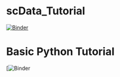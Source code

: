 # scData_Tutorial

[![Binder](https://mybinder.org/badge_logo.svg)](https://mybinder.org/v2/gh/Mesh09/scData_Tutorial/main?labpath=Tutorial_Template_Aging_Solution.ipynb)

# Basic Python Tutorial
[![Binder](https://mybinder.org/v2/gh/Mesh09/scData_Tutorial/main?labpath=Basic_Python.ipynb)
